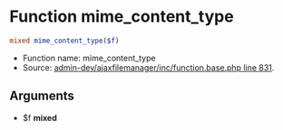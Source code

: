 Function mime_content_type
===========================





```php
mixed mime_content_type($f)
```

* Function name: mime_content_type
* Source: [admin-dev/ajaxfilemanager/inc/function.base.php line 831](https://github.com/PrestaShop/PrestaShop/blob/1.5.1.0/admin-dev/ajaxfilemanager/inc/function.base.php#L831).

Arguments
---------

* $f **mixed**

